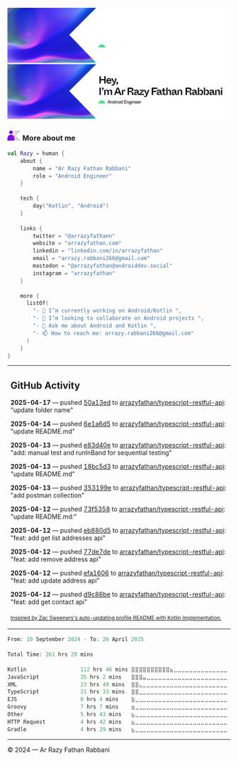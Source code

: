 ![Ar Razy Fathan Rabbani Banner](https://github.com/arrazyfathan/arrazyfathan/blob/main/media/banner-dark.png#gh-dark-mode-only)
![Ar Razy Fathan Rabbani Banner](https://github.com/arrazyfathan/arrazyfathan/blob/main/media/banner-light.png#gh-light-mode-only)

### <img width="30" alt="about" src="https://github.com/arrazyfathan/arrazyfathan/blob/main/media/about.png"> More about me

```kotlin
val Razy = human {
    about {
        name = "Ar Razy Fathan Rabbani"
        role = "Android Engineer"
    }

    tech {
        day("Kotlin", "Android")
    }

    links {
        twitter = "@arrazyfathann"
        website = "arrazyfathan.com"
        linkedin = "linkedin.com/in/arrazyfathan"
        email = "arrazy.rabbani266@gmail.com"
        mastodon = "@arrazyfathan@androiddev.social"
        instagram = "arrazyfathan"
    }

    more {
      listOf(
        "- 🔭 I’m currently working on Android/Kotlin ",
        "- 👯 I’m looking to collaborate on Android projects ",
        "- 💬 Ask me about Android and Kotlin ",
        "- 📫 How to reach me: arrazy.rabbani266@gmail.com"
      )
    }
}
```


<table><tr><td valign="top" width="100%">    

## GitHub Activity

**2025-04-17** — pushed [50a13ed](https://github.com/arrazyfathan/typescript-restful-api/commits/50a13eddc5fc82b740b05c0fecdca1a63a403692) to [arrazyfathan/typescript-restful-api](https://github.com/arrazyfathan/typescript-restful-api): "update folder name"

**2025-04-14** — pushed [6e1a6d5](https://github.com/arrazyfathan/typescript-restful-api/commits/6e1a6d5a72dba15a0a20a170d90d9cd289783c67) to [arrazyfathan/typescript-restful-api](https://github.com/arrazyfathan/typescript-restful-api): "update README.md"

**2025-04-13** — pushed [e83d40e](https://github.com/arrazyfathan/typescript-restful-api/commits/e83d40ee88c1f542b340614e31fb6dfbaa53f8be) to [arrazyfathan/typescript-restful-api](https://github.com/arrazyfathan/typescript-restful-api): "add: manual test and runInBand for sequential testing"

**2025-04-13** — pushed [18bc5d3](https://github.com/arrazyfathan/typescript-restful-api/commits/18bc5d3346fe778f55d3cee860a5b3dcb1eed0bf) to [arrazyfathan/typescript-restful-api](https://github.com/arrazyfathan/typescript-restful-api): "update README.md"

**2025-04-13** — pushed [353199e](https://github.com/arrazyfathan/typescript-restful-api/commits/353199e9cb04cd84d9cfb78b80d8adba64d88946) to [arrazyfathan/typescript-restful-api](https://github.com/arrazyfathan/typescript-restful-api): "add postman collection"

**2025-04-12** — pushed [73f5358](https://github.com/arrazyfathan/typescript-restful-api/commits/73f535809d464aa8ed02c61cbc8aa0d520d1f23e) to [arrazyfathan/typescript-restful-api](https://github.com/arrazyfathan/typescript-restful-api): "update README.md:"

**2025-04-12** — pushed [eb880d5](https://github.com/arrazyfathan/typescript-restful-api/commits/eb880d5a1a211add1c2014446cea989d4a9b13a0) to [arrazyfathan/typescript-restful-api](https://github.com/arrazyfathan/typescript-restful-api): "feat: add get list addresses api"

**2025-04-12** — pushed [77de7de](https://github.com/arrazyfathan/typescript-restful-api/commits/77de7dec37f55f89df2e46862015c050047d9661) to [arrazyfathan/typescript-restful-api](https://github.com/arrazyfathan/typescript-restful-api): "feat: add remove address api"

**2025-04-12** — pushed [efa1606](https://github.com/arrazyfathan/typescript-restful-api/commits/efa1606b094c9b4148762c1a30df5fc3a0129e87) to [arrazyfathan/typescript-restful-api](https://github.com/arrazyfathan/typescript-restful-api): "feat: add update address api"

**2025-04-12** — pushed [d9c86be](https://github.com/arrazyfathan/typescript-restful-api/commits/d9c86be0675a711a58609706071bcc8a16e16877) to [arrazyfathan/typescript-restful-api](https://github.com/arrazyfathan/typescript-restful-api): "feat: add get contact api"
                
<sub><a href="https://github.com/ZacSweers/ZacSweers/">Inspired by Zac Sweeners's auto-updating profile README with Kotlin Implementation.</a></sub>
</table>

<!--START_SECTION:waka-->

```kotlin
From: 10 September 2024 - To: 26 April 2025

Total Time: 261 hrs 20 mins

Kotlin                 112 hrs 46 mins ⣿⣿⣿⣿⣿⣿⣿⣿⣿⣿⣦⣀⣀⣀⣀⣀⣀⣀⣀⣀⣀⣀⣀⣀⣀   42.23 %
JavaScript             35 hrs 2 mins   ⣿⣿⣿⣤⣀⣀⣀⣀⣀⣀⣀⣀⣀⣀⣀⣀⣀⣀⣀⣀⣀⣀⣀⣀⣀   13.12 %
XML                    23 hrs 49 mins  ⣿⣿⣄⣀⣀⣀⣀⣀⣀⣀⣀⣀⣀⣀⣀⣀⣀⣀⣀⣀⣀⣀⣀⣀⣀   08.92 %
TypeScript             21 hrs 33 mins  ⣿⣿⣀⣀⣀⣀⣀⣀⣀⣀⣀⣀⣀⣀⣀⣀⣀⣀⣀⣀⣀⣀⣀⣀⣀   08.07 %
EJS                    8 hrs 4 mins    ⣷⣀⣀⣀⣀⣀⣀⣀⣀⣀⣀⣀⣀⣀⣀⣀⣀⣀⣀⣀⣀⣀⣀⣀⣀   03.03 %
Groovy                 7 hrs 7 mins    ⣶⣀⣀⣀⣀⣀⣀⣀⣀⣀⣀⣀⣀⣀⣀⣀⣀⣀⣀⣀⣀⣀⣀⣀⣀   02.67 %
Other                  5 hrs 43 mins   ⣦⣀⣀⣀⣀⣀⣀⣀⣀⣀⣀⣀⣀⣀⣀⣀⣀⣀⣀⣀⣀⣀⣀⣀⣀   02.14 %
HTTP Request           4 hrs 42 mins   ⣦⣀⣀⣀⣀⣀⣀⣀⣀⣀⣀⣀⣀⣀⣀⣀⣀⣀⣀⣀⣀⣀⣀⣀⣀   01.76 %
Gradle                 4 hrs 29 mins   ⣦⣀⣀⣀⣀⣀⣀⣀⣀⣀⣀⣀⣀⣀⣀⣀⣀⣀⣀⣀⣀⣀⣀⣀⣀   01.68 %
```

<!--END_SECTION:waka-->

---
© 2024 — Ar Razy Fathan Rabbani